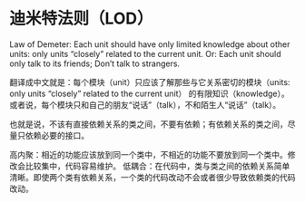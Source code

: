 # 迪米特法则（LOD）
Law of Demeter: Each unit should have only limited knowledge about other units: only units
“closely” related to the current unit. Or: Each unit should only talk to its
friends; Don’t talk to strangers.

翻译成中文就是：每个模块（unit）只应该了解那些与它关系密切的模块（units: only units “closely” related to the current unit）
的有限知识（knowledge）。或者说，每个模块只和自己的朋友“说话”（talk），不和陌生人“说话”（talk）。

也就是说，不该有直接依赖关系的类之间，不要有依赖；有依赖关系的类之间，尽量只依赖必要的接口。

高内聚：相近的功能应该放到同一个类中，不相近的功能不要放到同一个类中。修改会比较集中，代码容易维护。
低耦合：在代码中，类与类之间的依赖关系简单清晰。即使两个类有依赖关系，一个类的代码改动不会或者很少导致依赖类的代码改动。
